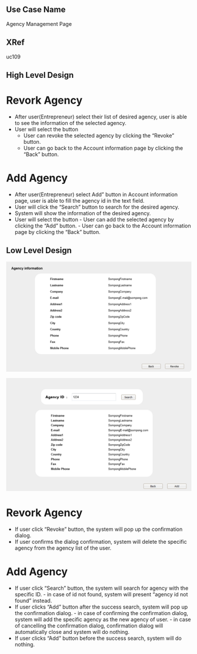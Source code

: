 Use Case Name
-------------
 Agency Management Page
 
XRef
----
uc109

High Level Design
-----------------

# Revork Agency

* After user(Entrepreneur) select their list of desired agency, user is able to see the information of the selected agency.
* User will select the button
    - User can revoke the selected agency by clicking the “Revoke” button.
    - User can go back to the Account information page by clicking the “Back” button.
# Add Agency

* After user(Entrepreneur) select Add” button in Account information page, user is able to fill the agency id in the text field.
* User will click the “Search” button to search for the desired agency.
* System will show the information of the desired agency.
* User will select the button
      - User can add the selected agency by clicking the “Add” button.
      - User can go back to the Account information page by clicking the “Back” button.

Low Level Design
----------------

![Screenshot](images/ds109.1-RevokeAgency.png )

![Screenshot](images/ds109.2-AddAgency.png)

# Revork Agency 
* If user click “Revoke” button, the system will pop up the confirmation dialog. 
* If user confirms the dialog confirmation, system will delete the specific agency from the agency list of the user.

# Add Agency

* If user click “Search” button, the system will search for agency with the specific ID.
      - in case of id not found, system will present “agency id not found” instead.
* If user clicks “Add” button after the success search, system will pop up the confirmation dialog.
      - in case of confirming the confirmation dialog, system will add the specific agency as the new agency of user.
      - in case of cancelling the confirmation dialog, confirmation dialog will automatically close and system will do nothing.
* If user clicks “Add” button before the success search, system will do nothing.

